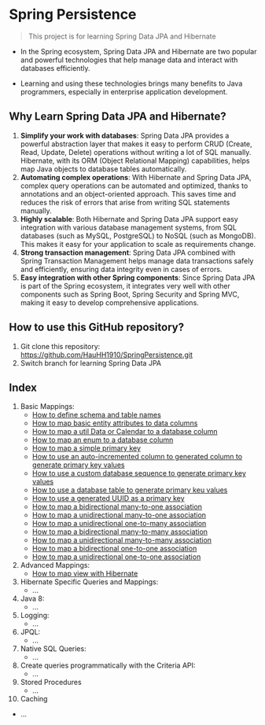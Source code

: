 # Spring Persistence

> This project is for learning Spring Data JPA and Hibernate

- In the Spring ecosystem, Spring Data JPA and Hibernate are two popular and powerful technologies that help manage data
  and interact with databases efficiently.

- Learning and using these technologies brings many benefits to Java programmers, especially in enterprise application
  development.

## Why Learn Spring Data JPA and Hibernate?

1. **Simplify your work with databases**: Spring Data JPA provides a powerful abstraction layer that makes it easy to
   perform CRUD (Create, Read, Update, Delete) operations without writing a lot of SQL manually. Hibernate, with its
   ORM (Object Relational Mapping) capabilities, helps map Java objects to database tables automatically.
2. **Automating complex operations**: With Hibernate and Spring Data JPA, complex query operations can be automated and
   optimized, thanks to annotations and an object-oriented approach. This saves time and reduces the risk of errors that
   arise from writing SQL statements manually.
3. **Highly scalable**: Both Hibernate and Spring Data JPA support easy integration with various database management
   systems, from SQL databases (such as MySQL, PostgreSQL) to NoSQL (such as MongoDB). This makes it easy for your
   application to scale as requirements change.
4. **Strong transaction management**: Spring Data JPA combined with Spring Transaction Management helps manage data
   transactions safely and efficiently, ensuring data integrity even in cases of errors.
5. **Easy integration with other Spring components**: Since Spring Data JPA is part of the Spring ecosystem, it
   integrates very well with other components such as Spring Boot, Spring Security and Spring MVC, making it easy to
   develop comprehensive applications.

## How to use this GitHub repository?

1. Git clone this repository:
   https://github.com/HauHH1910/SpringPersistence.git
2. Switch branch for learning Spring Data JPA

## Index

1. Basic Mappings:
   - [How to define schema and table names](https://github.com/HauHH1910/SpringPersistence/tree/basic-mappings/schema-table-names)
   - [How to map basic entity attributes to data columns](https://github.com/HauHH1910/SpringPersistence/tree/basic-mappings/map-basic-entity-attributes)
   - [How to map a util Data or Calendar to a database column](https://github.com/HauHH1910/SpringPersistence/tree/basic-mappings/map-util-date-or-calendar)
   - [How to map an enum to a database column](https://github.com/HauHH1910/SpringPersistence/tree/basic-mappings/map-enum-to-database-column)
   - [How to map a simple primary key](https://github.com/HauHH1910/SpringPersistence/tree/basic-mappings/map-simple-primary-key)
   - [How to use an auto-incremented column to generated column to generate primary key values](https://github.com/HauHH1910/SpringPersistence/tree/basic-mappings/auto-incremented-column-primary-key)
   - [How to use a custom database sequence to generate primary key values](https://github.com/HauHH1910/SpringPersistence/tree/basic-mappings/custom-sequence-primary-key)
   - [How to use a database table to generate primary keu values](https://github.com/HauHH1910/SpringPersistence/tree/basic-mappings/use-table-to-generate-primary-key)
   - [How to use a generated UUID as a primary key](https://github.com/HauHH1910/SpringPersistence/tree/basic-mappings/generated-primary-key-uuid)
   - [How to map a bidirectional many-to-one association](https://github.com/HauHH1910/SpringPersistence/tree/basic-mappings/bidirectional-many-to-one-association)
   - [How to map a unidirectional many-to-one association](https://github.com/HauHH1910/SpringPersistence/tree/basic-mappings/unidirectional-many-to-one-association)
   - [How to map a unidirectional one-to-many association](https://github.com/HauHH1910/SpringPersistence/tree/basic-mappings/unidirectional-one-to-many-assocation)
   - [How to map a bidirectional many-to-many association](https://github.com/HauHH1910/SpringPersistence/tree/basic-mappings/bidirectional-many-to-many-association)
   - [How to map a unidirectional many-to-many association](https://github.com/HauHH1910/SpringPersistence/tree/basic-mappings/unidirectional-many-to-many-association)
   - [How to map a bidirectional one-to-one association](https://github.com/HauHH1910/SpringPersistence/tree/basic-mappings/bidirectional-one-to-one-association)
   - [How to map a unidirectional one-to-one association](https://github.com/HauHH1910/SpringPersistence/tree/basic-mappings/unidirectional-one-to-one-association)
2. Advanced Mappings:
   - [How to map view with Hibernate](https://github.com/HauHH1910/SpringPersistence/tree/advanced-mappings/map-view-with-hibernate)
3. Hibernate Specific Queries and Mappings:
   - ...
4. Java 8:
   - ...
5. Logging:
   - ...
6. JPQL:
   - ...
7. Native SQL Queries:
   - ...
8. Create queries programmatically with the Criteria API:
   - ...
9. Stored Procedures
   - ...
10. Caching
   - ...
